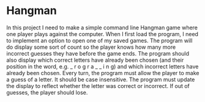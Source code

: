 # Hangman
In this project I need to make a simple command line Hangman game where one player plays against the computer.
When I first load the program, I need to implement an option to open one of my saved games.
The program will do display some sort of count so the player knows how many more incorrect guesses they have before the game ends. The program should also display which correct letters have already been chosen (and their position in the word, e.g. _ r o g r a _ _ i n g) and which incorrect letters have already been chosen.
Every turn, the program must allow the player to make a guess of a letter. It should be case insensitive. The program must update the display to reflect whether the letter was correct or incorrect. If out of guesses, the player should lose.
